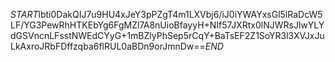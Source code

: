 $START$lbti0DakQIJ7u9HU4xJeY3pPZgT4m1LXVbj6/iJ0iYWAYxsGl5lRaDcW5LF/YG3PewRhHTKEbYg6FgMZl7A8nUioBfayyH+NIf57JXRtx0lNJWRsJlwYLYdGSVncnLFsstNWEdCYyG+1mBZlyPhSep5rCqY+BaTsEF2Z1SoYR3l3XVJxJuLkAxroJRbFDffzqba6flRUL0aBDn9orJmnDw==$END$